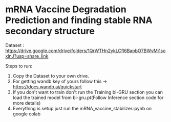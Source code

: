 # mRNA Vaccine Degradation Prediction and finding stable RNA secondary structure
Dataset : https://drive.google.com/drive/folders/1QrWTHn2ykLCfl6BapbO7BWvMi1soxlnJ?usp=share_link 

Steps to run:
 1. Copy the Dataset to your own drive.
 2. For getting wandb key of yours follow this -> https://docs.wandb.ai/quickstart
 3. If you don't want to train don't run the Training bi-GRU section you can load the trained model from bi-gru.pt(Follow Inference section code for more details) 
 4. Everything is setup just run the mRNA_vaccine_stabilizer.ipynb on google colab
